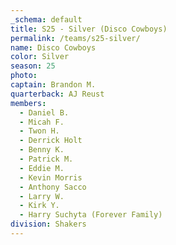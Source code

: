 ```yaml
---
_schema: default
title: S25 - Silver (Disco Cowboys)
permalink: /teams/s25-silver/
name: Disco Cowboys
color: Silver
season: 25
photo:
captain: Brandon M.
quarterback: AJ Reust
members:
  - Daniel B.
  - Micah F.
  - Twon H.
  - Derrick Holt
  - Benny K.
  - Patrick M.
  - Eddie M.
  - Kevin Morris
  - Anthony Sacco
  - Larry W.
  - Kirk Y.
  - Harry Suchyta (Forever Family)
division: Shakers
---
```

